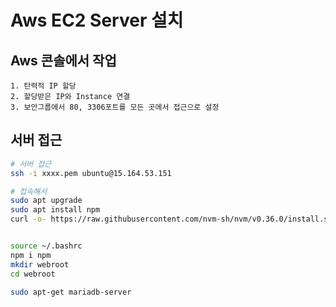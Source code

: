 # Aws EC2 Server 설치
## Aws 콘솔에서 작업
	1. 탄력적 IP 할당
	2. 할당받은 IP와 Instance 연결
	3. 보안그룹에서 80, 3306포트를 모든 곳에서 접근으로 설정

## 서버 접근
```bash
# 서버 접근
ssh -i xxxx.pem ubuntu@15.164.53.151

# 접속해서
sudo apt upgrade
sudo apt install npm
curl -o- https://raw.githubusercontent.com/nvm-sh/nvm/v0.36.0/install.sh | bash


source ~/.bashrc
npm i npm
mkdir webroot
cd webroot

sudo apt-get mariadb-server
```